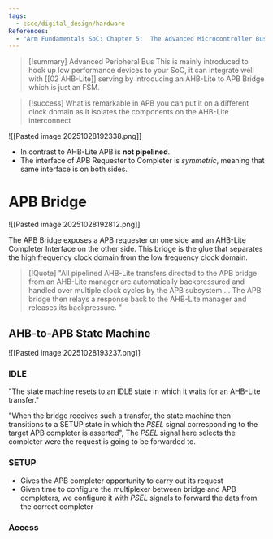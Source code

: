 ```yaml
---
tags:
  - csce/digital_design/hardware
References:
  - "Arm Fundamentals SoC: Chapter 5:  The Advanced Microcontroller Bus Architecture (AMBA)"
---
```


>[!summary] Advanced Peripheral Bus
> This is mainly introduced to hook up low performance devices to your SoC, it can integrate well with [[02 AHB-Lite]] serving by introducing an AHB-Lite to APB Bridge which is just an FSM.

>[!success] What is remarkable in APB you can put it on a different clock domain as it isolates the components on the AHB-Lite interconnect

![[Pasted image 20251028192338.png]]

- In contrast to AHB-Lite APB is **not pipelined**.
- The interface of APB Requester to Completer is _symmetric_, meaning that same interface is on both sides.

# APB Bridge

![[Pasted image 20251028192812.png]]

The APB Bridge exposes a APB requester on one side and an AHB-Lite Completer Interface on the other side. 
This bridge is the glue that separates the high frequency clock domain from the low frequency clock domain.

>[!Quote]
>"All pipelined AHB-Lite transfers directed to the APB bridge from an AHB-Lite manager are automatically backpressured and handled over multiple clock cycles by the APB subsystem ... The APB bridge then relays a response back to the AHB-Lite manager and releases its backpressure. "

## AHB-to-APB State Machine

![[Pasted image 20251028193237.png]]

### IDLE 

"The state machine resets to an IDLE state in which it waits for an AHB-Lite transfer."

"When the bridge receives such a transfer, the state machine then transitions to a SETUP state in which the _PSEL_ signal corresponding to the target APB completer is asserted", The _PSEL_ signal here selects the completer were the request is going to be forwarded to.

### SETUP

- Gives the APB completer opportunity to carry out its request
- Given time to configure the multiplexer between bridge and APB completers, we configure it with _PSEL_ signals to forward the data from the correct completer

### Access



